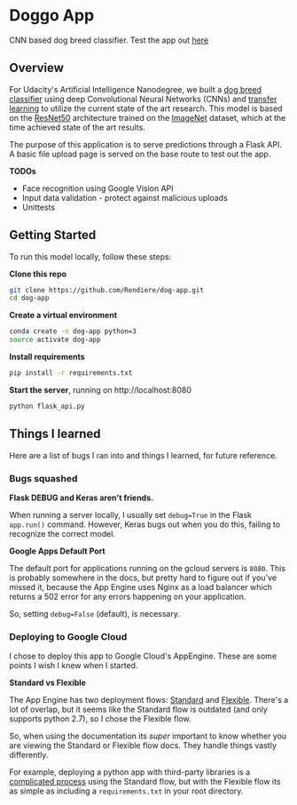 # Doggo App

CNN based dog breed classifier. Test the app out [here](https://doggo-app-195912.appspot.com/)

## Overview

For Udacity's Artificial Intelligence Nanodegree, we built a [dog breed classifier](https://github.com/Rendiere/CNN-dog-breed-classifier) using deep Convolutional Neural Networks (CNNs) and [transfer learning](https://en.wikipedia.org/wiki/Transfer_learning) to utilize the current state of the art research. This model is based on the [ResNet50](https://arxiv.org/abs/1512.03385) architecture trained on the [ImageNet](http://www.image-net.org/) dataset, which at the time achieved state of the art results.


The purpose of this application is to serve predictions through a Flask API. A basic file upload page is served on the base route to test out the app.

**TODOs**
* Face recognition using Google Vision API
* Input data validation - protect against malicious uploads
* Unittests

## Getting Started

To run this model locally, follow these steps:

**Clone this repo**
```bash
git clone https://github.com/Rendiere/dog-app.git
cd dog-app
```

**Create a virtual environment**
```bash
conda create -n dog-app python=3
source activate dog-app
```


**Install requirements**
```bash
pip install -r requirements.txt
```

**Start the server**, running on  http://localhost:8080
```bash
python flask_api.py
```

## Things I learned

Here are a list of bugs I ran into and things I learned, for future reference.

### Bugs squashed

**Flask DEBUG and Keras aren't friends.**

When running a server locally, I usually set `debug=True` in the Flask `app.run()` command. However, Keras bugs out when you do this, failing to recognize the correct model. 

**Google Apps Default Port**

The default port for applications running on the gcloud servers is `8080`. This is probably somewhere in the docs, but pretty hard to figure out if you've missed it, because the App Engine uses Nginx as a load balancer which returns a 502 error for any errors happening on your application. 

So, setting `debug=False` (default), is necessary.

### Deploying to Google Cloud

I chose to deploy this app to Google Cloud's AppEngine. These are some points I wish I knew when I started.

**Standard vs Flexible**

The App Engine has two deployment flows: [Standard](https://cloud.google.com/appengine/docs/standard/python/) and [Flexible](https://cloud.google.com/appengine/docs/flexible/python/). There's a lot of overlap, but it seems like the Standard flow is outdated (and only supports python 2.7), so I chose the Flexible flow. 

So, when using the documentation its _super_ important to know whether you are viewing the Standard or Flexible flow docs. They handle things vastly differently. 

For example, deploying a python app with third-party libraries is a [complicated process](https://cloud.google.com/appengine/docs/standard/python/tools/using-libraries-python-27) using the Standard flow, but with the Flexible flow its as simple as including a `requirements.txt` in your root directory. 





